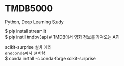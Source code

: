 # TMDB5000
Python, Deep Learning Study  

$ pip install streamlit  
$ pip instll tmdbv3api # TMDB에서 영화 정보를 가져오는 API
  
scikit-surprise 설치 에러  
anaconda에서 설치함  
$ conda install -c conda-forge scikit-surprise
